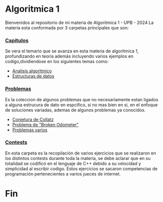 # Algoritmica 1 
Bienvenidos al repositorio de mi materia de Algoritmica 1 - UPB - 2024 La materia esta conformada por 3 carpetas principales que son:

### [Capitulos](capitulos)
Se vera el temario que se avanza en esta materia de algoritmica 1, profundizando en teoria además incluyendo varios ejemplos en codigo,dividiendose en los siguientes temas como:

- [Analisis algoritmico](capitulos/analisis_algoritmico)
- [Estructuras de datos](capitulos/estructurasDeDatos)

### [Problemas](problemas)
Es la coleccion de algunos problemas que no necesariamente estan ligados a alguna estrucura de dato en espcifico, si no mas bien en si, en el enfoque de soluciones variadas, ademas de algunos problemas ya conocidos.

- [Conjetura de Collatz](problemas/collatzConjecture.java)
- [Problema de "Broken Odometer"](problemas/odometerBroken.java)
- [Problemas varios](problemas/ejerciciosVarios.java)

### [Contests](contests)
En esta carpeta es la recopilación de varios ejercicios que se realizaron en los distintos contests durante toda la materia, se debe aclarar que en su totalidad se codificó en el lenguaje de C++ debido a su velocidad y simplicidad al escribir codigo. Estos ejercicios se sacaron competencias de programación pertenecientes a varios jueces de internet.

# Fin
